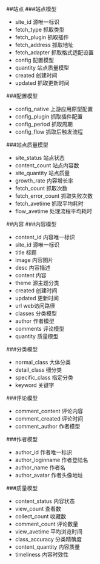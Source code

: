 ##站点
###站点模型
* site_id 源唯一标识
* fetch_type 抓取类型
* fetch_plugin 抓取插件
* fetch_address 抓取地址
* fetch_adapter 抓取格式适配设置
* config 配置模型
* quantity 站点质量模型
* created 创建时间
* updated 抓取更新时间

###配置模型
* config_native 上游应用原型配置
* config_plugin 抓取插件配置
* config_period 抓取周期
* config_flow 抓取后触发流程

###站点质量模型
* site_status 站点状态
* content_count 站点内容数
* site_quantity 站点质量
* growth_rate 内容增长率
* fetch_count 抓取次数
* fetch_error_count 抓取失败次数
* fetch_avetime 抓取平均耗时
* flow_avetime 处理流程平均耗时


##内容
###内容模型
* content_id  内容唯一标识
* site_id 源唯一标识
* title 标题
* image 内容图片
* desc 内容描述
* content 内容
* theme 源主题分类
* created 创建时间
* updated 更新时间
* url web访问路径
* classes 分类模型
* author 作者模型
* comments 评论模型
* quantity 质量模型

###分类模型
* normal_class 大体分类
* detail_class 细分类
* specific_class 指定分类
* keyword 关键字

###评论模型
* comment_content 评论内容
* comment_created 评论时间
* comment_author 作者模型 

###作者模型
* author_id 作者唯一标识
* author_loginname 作者登陆名
* author_name 作者名
* author_avatar 作者头像地址

###质量模型
* content_status 内容状态
* view_count 查看数
* collect_count 收藏数
* comment_count 评论数量
* view_avetime 平均浏览时间
* class_accuracy 分类精确度
* content_quantity 内容质量
* timeliness 内容时效性


